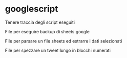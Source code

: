 # googlescript
Tenere traccia degli script eseguiti

File per eseguire backup di sheets google

File per parsare un file sheets ed estrarre i dati selezionati

File per spezzare un tweet lungo in blocchi numerati
